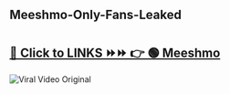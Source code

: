 
 ## Meeshmo-Only-Fans-Leaked

# <h2><a href="https://clipsfans.com/Meeshmo&ref=git">🔗 Click to LINKS ⏩⏩ 👉 🟢 Meeshmo </a></h2>

<a href="https://clipsfans.com/Meeshmo&ref=git" rel="nofollow" data-target="animated-image.originalLink"><img src="https://i.ibb.co.com/xMMVF88/686577567.gif" alt="Viral Video Original" style="max-width: 100%; display: inline-block;" data-target="animated-image.originalImage"></a>
